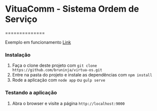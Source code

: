 # VituaComm - Sistema Ordem de Serviço
==============

Exemplo em funcionamento [Link](http://prototipourl.esy.es/)

### Instalação

1. Faça o clone deste projeto com `git clone https://github.com/bruninja/virtua-os.git`
2. Entre na pasta do projeto e instale as dependências com `npm install`
3. Rode a aplicação com `node app` ou `gulp serve`

### Testando a aplicação

1. Abra o browser e visite a página `http://localhost:9000`
